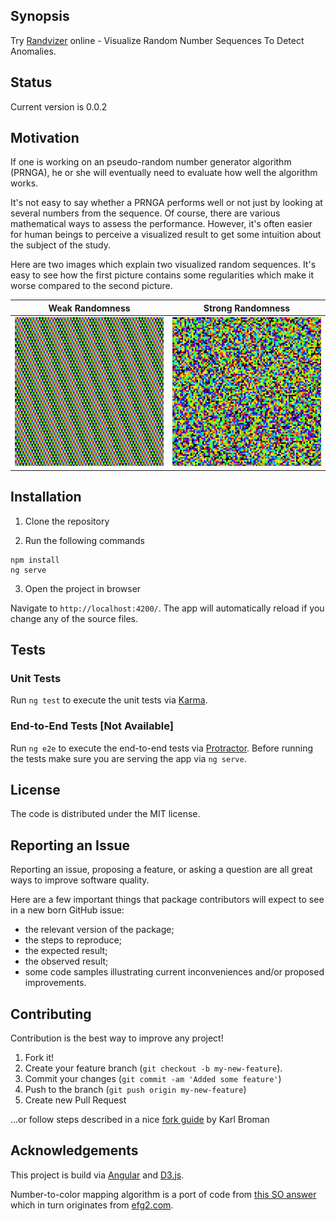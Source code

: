 ## Synopsis

Try [Randvizer](http://soloydenko.com/randvizer/) online - Visualize Random Number Sequences To Detect Anomalies.

## Status

Current version is 0.0.2

## Motivation

If one is working on an pseudo-random number generator algorithm (PRNGA), he or she will eventually need to evaluate how well the algorithm works.

It's not easy to say whether a PRNGA performs well or not just by looking at several numbers from the sequence.
Of course, there are various mathematical ways to assess the performance.
However, it's often easier for human beings to perceive a visualized result to get some intuition about the subject of the study.

Here are two images which explain two visualized random sequences.
It's easy to see how the first picture contains some regularities which make it worse compared to the second picture.

| Weak Randomness | Strong Randomness |
|:-------------:|:-------------:|
| ![Weak Randomness](https://github.com/another-guy/randvizer/raw/master/doc/img/BadRandomSequence.png) | ![Strong Randomness](https://github.com/another-guy/randvizer/raw/master/doc/img/GoodRandomSequence.png) |

## Installation

1. Clone the repository

2. Run the following commands

```
npm install
ng serve
```

3. Open the project in browser

Navigate to `http://localhost:4200/`. The app will automatically reload if you change any of the source files.

## Tests

### Unit Tests

Run `ng test` to execute the unit tests via [Karma](https://karma-runner.github.io).

### End-to-End Tests [Not Available]

Run `ng e2e` to execute the end-to-end tests via [Protractor](http://www.protractortest.org/).
Before running the tests make sure you are serving the app via `ng serve`.

## License

The code is distributed under the MIT license.

## Reporting an Issue

Reporting an issue, proposing a feature, or asking a question are all great ways to improve software quality.

Here are a few important things that package contributors will expect to see in a new born GitHub issue:
* the relevant version of the package;
* the steps to reproduce;
* the expected result;
* the observed result;
* some code samples illustrating current inconveniences and/or proposed improvements.

## Contributing

Contribution is the best way to improve any project!

1. Fork it!
2. Create your feature branch (```git checkout -b my-new-feature```).
3. Commit your changes (```git commit -am 'Added some feature'```)
4. Push to the branch (```git push origin my-new-feature```)
5. Create new Pull Request

...or follow steps described in a nice [fork guide](http://kbroman.org/github_tutorial/pages/fork.html) by Karl Broman

## Acknowledgements

This project is build via [Angular](https://angular.io/) and [D3.js](https://d3js.org/).

Number-to-color mapping algorithm is a port of code from [this SO answer](http://stackoverflow.com/a/2376159/482868) which in turn originates from [efg2.com](http://www.efg2.com/Lab/ScienceAndEngineering/Spectra.htm).
